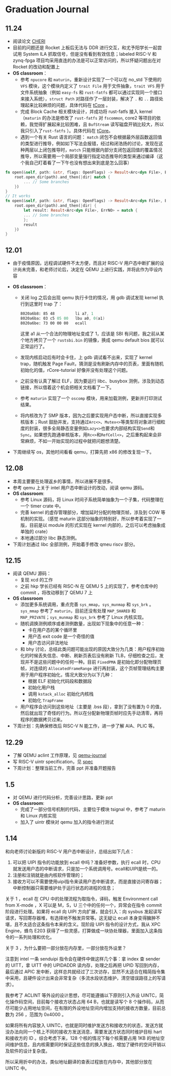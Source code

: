 # Graduation Journal

## 11.24

- 阅读论文 [CHERI](https://ieeexplore.ieee.org/document/7163016)
- 目前的问题还是 Rocket 上板后无法与 DDR 进行交互，和尤予阳学长一起尝试用 System ILA 抓取信号，但是没有看到有效信息；labeled RISC-V 和 zynq-fpga 项目均采用直连的办法是可以正常访问的，所以怀疑问题出在对 Rocket 的改动和配置上
- **OS classroom**：
  - 参考 `npucore` 和 `maturin`，重新设计实现了一个可以在 no_std 下使用的 `VFS` 模块，这个模块内定义了 `trait File` 用于文件抽象，`trait VFS` 用于文件系统抽象（例如 `easy-fs` 和 `rust-fatfs` 都可以通过实现同一个接口来接入系统），`struct Path` 对路径作了一层封装，解决了 `.` 和 `..` 路径处理起来比较麻烦的问题，具体代码在 [tCore](https://github.com/tkf2019/tCore/tree/main/crates/tvfs/src) 。
  - 完成 Block Cache 相关模块设计，并成功将 rust-fatfs 接入 kernel（`maturin` 的办法是修改了 `rust-fatfs` 对 `fscommon`, core2 等项目的依赖，我觉得扩展起来比较困难，且 `BufStream` 读写磁盘开销比较大，所以我只引入了`rust-fatfs` ）。具体代码在 [tCore](https://github.com/tkf2019/tCore/blob/main/kernel/src/fs/fat/mod.rs)。
  - 遇到一个有关 Rust 语言的问题： `match` 闭包不会根据最外层函数返回值的类型进行推导，例如如下写法会报错，经过和闭浩扬的讨论，发现在这种两层以上闭包推导时，`match` 只能根据内部分支闭包返回值的覆盖情况推导，所以需要用一个局部变量强行指定动态推导的类型来通过编译（这个我自己盯着看了一下午也没有想出来到底是怎么回事）

```rust
fn open(&self, path: &str, flags: OpenFlags) -> Result<Arc<dyn File>, ErrNO> {
    root.open_dir(path).and_then(|dir| match {
        ... // Some branches
    })
}
// It works
fn open(&self, path: &str, flags: OpenFlags) -> Result<Arc<dyn File>, ErrNO> {
    root.open_dir(path).and_then(|dir| {
        let result: Result<Arc<dyn File>, ErrNO> = match {
        ... // Some branches
        };
        result
    })
}
```

## 12.01

- 由于疫情原因，远程调试硬件不太方便，而且对 RISC-V 用户态中断扩展的设计尚未完善，和老师讨论后，决定在 QEMU 上进行实践，并将此作为毕设内容
- **OS classroom**：

  - 关闭 log 之后会出现 qemu 执行卡住的情况，用 gdb 调试发现 kernel 执行到这里时 trap 了：

    ```asm
    8020a6b8: 85 48         li a7, 1
    8020a6ba: 03 c5 05 00   lbu a0, 0(a1)
    8020a6be: 73 00 00 00   ecall 
    ```

    这里 a1 从一个合法的物理地址变成了 1，应该是 SBI 有问题，我之前从某个地方拷贝了一个 `rustsbi.bin` 的镜像，换成 qemu default bios 就可以正常运行了。

  - 发现内核启动后有时会卡住，上 gdb 调试看不出来，实现了 kernel trap，随机触发 Page Fault，猜测是没有刷新内存中的页表，里面有随机初始化的值，rCore-tutorial 好像并没有处理这个问题。
  - 之前没有认真了解过 ELF，因为要运行 libc、busybox 测例，涉及到动态链接，所以借着这个机会把相关文档看了一下。
  - 参考 `maturin` 实现了一个 `oscomp` 模块，用来加载测例，更新并打印测试结果。
  - 将内核改为了 SMP 版本，因为之后要实现用户态中断，所以直接实现多核版本；Rust 鼓励并发，支持通过`Arc<>`、`Mutex<>`等类型将对象进行细粒度的封装，很多全局静态变量例如`Lazy<>`也要求内部结构实现`Send`和`Sync`。如果想先跑通单核版本，用`Rc<>`和`RefCell<>`，之后重构起来会非常麻烦，不如一开始实现的过程中就把问题想清楚。
- 下周继续写 os，其他时间看看 qemu，打算先把 x86 的修改复现一下。

## 12.08

- 本周主要要在处理返乡的事情，所以进展不是很多。
- 参考 qemu 上关于 intel 用户态中断设计的改动，阅读 qemu 源码。
- **OS classroom**:
  - 参考 Linux 源码，将 Linux 时间子系统简单抽象为一个子集，代码整理在一个 timer crate 中。
  - 完善 kernel 的虚存管理部分，增加延时分配的物理页帧，涉及到 COW 等机制的实现。（感觉 maturin 这部分抽象的特别好，所以参考着实现了一版，目前是以 module 的形式实现在 kernel 内部的，之后可以考虑抽象成单独的 crate）
  - 本地通过部分 libc 静态测例。
- 下周计划通过 libc 全部测例，开始着手修改 qmeu riscv 部分。

## 12.15

- 阅读 QEMU 源码：
  - 复现 xcd 的工作
  - 之前 hkp 学长已经有 RISC-N 在 QEMU 5 上的实现了，参考仓库中的 commit ，将改动移到了 QEMU 7 上
- **OS classroom**
  - 添加更多系统调用，重点完善 `sys_mmap`，`sys_munmap` 和 `sys_brk` 。`sys_mmap` 参考了 `maturin`，目前还没有处理 `MAP_SHARED` 和 `MAP_PRIVATE`；`sys_munmap` 和 `sys_brk` 参考了 Linux 内核实现。
  - 随机调换测例顺序或者测例数量，出现如下现象中的任意一种：
    - 卡在用户态的某个循环里
    - 用户态 exit code 是一个奇怪的值
    - 用户态访问非法地址
  - 和 bhy 讨论，总结此类问题可能出现的原因大致分为几类：用户程序初始化的时候丢失信息、中断、刷新页表后没有刷新 TLB，仔细检查之后，发现并不是这些问题中的任何一种。目前 `FixedPMA` 是初始化即分配物理页帧，对连续的 `AllocatedFrameRange` 进行再封装，这个页帧管理结构主要用于用户程序初始化，情况大致分为以下几种：
    - 根据 ELF 初始化代码段和数据段
    - 初始化用户栈
    - 调用 `kstack_alloc` 初始化内核栈
    - 初始化 `TrapFrame`
  - 用户程序会访问到这些地址（主要是 .bss 段），拿到了没有置为 0 的值，然后就出现了奇怪的行为。所以在分配新物理页帧时应先手动清零，再将程序的数据拷贝过来。
- 下周计划：先确保修改后 RISC-V N 能工作，进一步了解 AIA、PLIC 等。

## 12.29

- 了解 QEMU aclint 工作原理，见 [qemu-journal](./qemu-journal.md)
- 写 RISC-V uintr specification，见 [spec](./spec.md)
- 下周计划：整理当前工作，完善 ppt 并准备开题报告

## 1.5

- 对 QEMU 进行代码分析，完善设计思路，更新 ppt
- **OS classroom**: 
  - 完成了一部分信号机制的代码，主要位于模块 tsignal 中，参考了 maturin 和 Linux 内核实现
  - 加入了 uintr 模块对 qemu 加入的指令进行测试

## 1.14

和向老师讨论新版的 RISC-V 用户态中断设计，总结出如下几点：

1. 可以把 UIPI 指令的功能放到 ecall 中吗？准备好参数，执行 ecall 时，CPU 就发送用户态的中断请求，只是加一个系统调用号。ecall和UIPI是统一的。
2. 注册和注销就是由内核软件管理的；
3. 接收方可以不需要使用uipi指令来读用户态中断请求，而是直接访问寄存器；中断控制器只需要维护处于运行状态的进程的信息；

关于 1 ，ecall 在 CPU 中的处理流程为取指令，译码，触发 Environment call from X-mode ，X 可以是 M，S，U 三个中的任何一个，异常会在指令 commit 阶段进行处理。如果将 ecall 向 UIPI 方向扩展，就会引入：向 sysbus 发起读写请求，写回寄存器堆，有选择地不触发异常等。这无疑让 ecall 本身变得臃肿不堪，且不太适合这条指令本来的含义。现阶段 UIPI 指令的设计方式，我从 XPC Engine，蜂鸟 E203 获得了一些灵感，打算做成一块协处理器，里面加入这条指令的一系列处理和优化。

关于 3 ，为什么要把一部分放在内存里，一部分放在外设里？

注意到 intel 一条 senduipi 指令会在硬件中做这样几个事：拿 index 查 sender 的 UITT，拿 UITT 中的 UPIDADDR 读内存，处理之后再把 UPID 写回到内存，最后通过 APIC 发中断，这样总共就经过了三次访存，显然不太适合在精简指令集中采用，且硬件设计出来会非常复杂（多流水段状态维护，清空错误路径上的写请求）。

我参考了 ACLINT 等外设的设计思想，尽可能遵循以下原则引入外设 UINTC，简化操作码空间，目前每个接收方状态占用 64 B，也就是读写个 8 个操作码，从而尽可能少占用地址空间，在有限的外设地址空间内增加支持的接收方数量，目前总数为 256 ，范围为 0x4000 。

如果将所有内容放入 UINTC，也就是同时维护发送方和接收方的状态，发送方就没办法向同一个核上不同的接收方发送消息，需要发送方状态同时维护目标 hart 和接收方的 ID 。综合考虑下来，128 个核的情况下每个核需要占用 1KB 的地址空间维护信息，且内核需要同时保证这些信息的换入换出，增加了硬件的空间开销以及软件的设计复杂度。

所以采用折中的办法，类似地址翻译的查表过程放在内存中，其他部分放在 UINTC 中。
